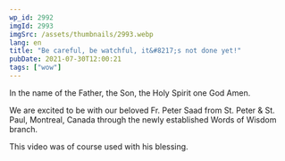 ```yaml
---
wp_id: 2992
imgId: 2993
imgSrc: /assets/thumbnails/2993.webp
lang: en
title: "Be careful, be watchful, it&#8217;s not done yet!"
pubDate: 2021-07-30T12:00:21
tags: ["wow"]
---
```


<!-- page: 6 -->

<p>In the name of the Father, the Son, the Holy Spirit one God Amen.</p>
<p>We are excited to be with our beloved Fr. Peter Saad from St. Peter &amp; St. Paul, Montreal, Canada through the newly established Words of Wisdom branch.</p>
<p>This video was of course used with his blessing.</p>
<p>&nbsp;</p>
